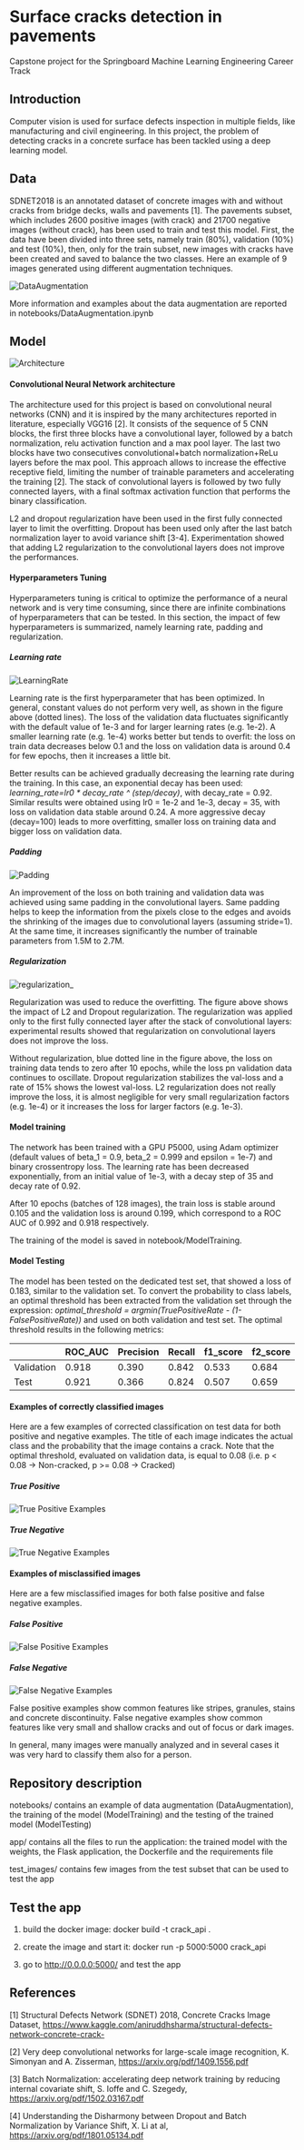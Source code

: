 # Surface cracks detection in pavements

Capstone project for the Springboard Machine Learning Engineering Career Track

## Introduction

Computer vision is used for surface defects inspection in multiple fields, like manufacturing and civil engineering. In this project, the problem of detecting cracks in a concrete surface has been tackled using a deep learning model.

## Data

SDNET2018 is an annotated dataset of concrete images with and without cracks from bridge decks, walls and pavements [1]. The pavements subset, which includes 2600 positive images (with crack) and 21700 negative images (without crack), has been used to train and test this model. First, the data have been divided into three sets, namely train (80%), validation (10%) and test (10%), then, only for the train subset, new images with cracks have been created and saved to balance the two classes. Here an example of 9 images generated using different augmentation techniques.

![DataAugmentation](README_images/DataAugmentation.png?raw=true)
 
More information and examples about the data augmentation are reported in notebooks/DataAugmentation.ipynb  

## Model

![Architecture](README_images/Architecture.png?raw=true)

#### Convolutional Neural Network architecture

The architecture used for this project is based on convolutional neural networks (CNN) and it is inspired by the many architectures reported in literature, especially VGG16 [2]. It consists of the sequence of 5 CNN blocks, the first three blocks have a convolutional layer, followed by a batch normalization, relu activation function and a max pool layer. The last two blocks have two consecutives convolutional+batch normalization+ReLu layers before the max pool. This approach allows to increase the effective receptive field, limiting the number of trainable parameters and accelerating the training [2].
The stack of convolutional layers is followed by two fully connected layers, with a final softmax activation function that performs the binary classification.

L2 and dropout regularization have been used in the first fully connected layer to limit the overfitting. Dropout has been used only after the last batch normalization layer to avoid variance shift [3-4]. Experimentation showed that adding L2 regularization to the convolutional layers does not improve the performances.

#### Hyperparameters Tuning

Hyperparameters tuning is critical to optimize the performance of a neural network and is very time consuming, since there are infinite combinations of hyperparameters that can be tested. In this section, the impact of few hyperparameters is summarized, namely learning rate, padding and regularization.

##### Learning rate

![LearningRate](README_images/LearningRate.png?raw=true)

Learning rate is the first hyperparameter that has been optimized. In general, constant values do not perform very well, as shown in the figure above (dotted lines). The loss of the validation data fluctuates significantly with the default value of 1e-3 and for larger learning rates (e.g. 1e-2). A smaller learning rate (e.g. 1e-4) works better but tends to overfit: the loss on train data decreases below 0.1 and the loss on validation data is around 0.4 for few epochs, then it increases a little bit.

Better results can be achieved gradually decreasing the learning rate during the training. In this case, an exponential decay has been used: *learning_rate=lr0 * decay_rate ^ (step/decay)*, with decay_rate = 0.92. Similar results were obtained using lr0 = 1e-2 and 1e-3, decay = 35, with loss on validation data stable around 0.24. A more aggressive decay (decay=100) leads to more overfitting, smaller loss on training data and bigger loss on validation data.

##### Padding

![Padding](README_images/Padding.png?raw=true)

An improvement of the loss on both training and validation data was achieved using same padding in the convolutional layers. Same padding helps to keep the information from the pixels close to the edges and avoids the shrinking of the images due to convolutional layers (assuming stride=1). At the same time, it increases significantly the number of trainable parameters from 1.5M to 2.7M.

##### Regularization

![regularization_](README_images/Regularization.png?raw=true)

Regularization was used to reduce the overfitting. The figure above shows the impact of L2 and Dropout regularization. The regularization was applied only to the first fully connected layer after the stack of convolutional layers: experimental results showed that regularization on convolutional layers does not improve the loss. 
 
Without regularization, blue dotted line in the figure above, the loss on training data tends to zero after 10 epochs, while the loss pn validation data continues to oscillate. Dropout regularization stabilizes the val-loss and a rate of 15% shows the lowest val-loss. L2 regularization does not really improve the loss, it is almost negligible for very small regularization factors (e.g. 1e-4) or it increases the loss for larger factors (e.g. 1e-3).  

#### Model training

The network has been trained with a GPU P5000, using Adam optimizer (default values of beta_1 = 0.9, beta_2 = 0.999 and epsilon = 1e-7) and binary crossentropy loss. The learning rate has been decreased exponentially, from an initial value of 1e-3, with a decay step of 35 and decay rate of 0.92.

After 10 epochs (batches of 128 images), the train loss is stable around 0.105 and the validation loss is around 0.199, which correspond to a ROC AUC of 0.992 and 0.918 respectively.

The training of the model is saved in notebook/ModelTraining.

#### Model Testing

The model has been tested on the dedicated test set, that showed a loss of 0.183, similar to the validation set. To convert the probability to class labels, an optimal threshold has been extracted from the validation set through the  expression: *optimal_threshold = argmin(TruePositiveRate - (1-FalsePositiveRate))* and used on both validation and test set. The optimal threshold results in the following metrics:

| | ROC_AUC | Precision | Recall | f1_score | f2_score |
|---|---|---|---|---|---|
| Validation | 0.918 | 0.390 | 0.842 | 0.533 | 0.684|
|Test | 0.921 | 0.366 | 0.824 | 0.507 | 0.659 |

#### Examples of correctly classified images

Here are a few examples of corrected classification on test data for both positive and negative examples. The title of each image indicates the actual class and the probability that the image contains a crack. Note that the optimal threshold, evaluated on validation data, is equal to 0.08 (i.e. p < 0.08 → Non-cracked, p >= 0.08 → Cracked)

##### True Positive
![True Positive Examples](README_images/TruePositive.png?raw=true)

##### True Negative
![True Negative Examples](README_images/TrueNegative.png?raw=true)

#### Examples of misclassified images

Here are a few misclassified images for both false positive and false negative examples.

##### False Positive
![False Positive Examples](README_images/FalsePositive.png?raw=true)

##### False Negative
![False Negative Examples](README_images/FalseNegative.png?raw=true)

False positive examples show common features like stripes, granules, stains and concrete discontinuity. False negative examples show common features like very small and shallow cracks and out of focus or dark images.

In general, many images were manually analyzed and in several cases it was very hard to classify them also for a person.  

## Repository description

notebooks/ contains an example of data augmentation (DataAugmentation), the training of the model (ModelTraining) and the testing of the trained model (ModelTesting)

app/ contains all the files to run the application: the trained model with the weights, the Flask application, the Dockerfile and the requirements file

test_images/ contains few images from the test subset that can be used to test the app

## Test the app

1) build the docker image: docker build -t crack_api .

2) create the image and start it: docker run -p 5000:5000 crack_api

3) go to http://0.0.0.0:5000/ and test the app

## References

[1] Structural Defects Network (SDNET) 2018, Concrete Cracks Image Dataset, https://www.kaggle.com/aniruddhsharma/structural-defects-network-concrete-crack-

[2] Very deep convolutional networks for large-scale image recognition, K. Simonyan and A. Zisserman, https://arxiv.org/pdf/1409.1556.pdf

[3] Batch Normalization: accelerating deep network training by reducing internal covariate shift, S. Ioffe and C. Szegedy, https://arxiv.org/pdf/1502.03167.pdf

[4] Understanding the Disharmony between Dropout and Batch Normalization by
Variance Shift, X. Li at al,  https://arxiv.org/pdf/1801.05134.pdf
